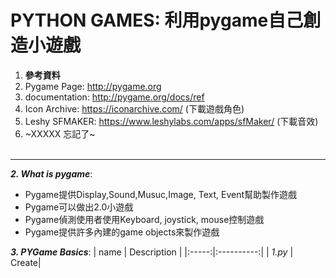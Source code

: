 # PYTHON GAMES: 利用pygame自己創造小遊戲

1. **參考資料**
 1. Pygame Page: http://pygame.org
 2. documentation: http://pygame.org/docs/ref
 3. Icon Archive: https://iconarchive.com/ (下載遊戲角色)
 4. Leshy SFMAKER: https://www.leshylabs.com/apps/sfMaker/ (下載音效)
 5. ~XXXXX 忘記了~ <br><br>

------

**_2. What is pygame_**:
  * Pygame提供Display,Sound,Musuc,Image, Text, Event幫助製作遊戲
  * Pygame可以做出2.0小遊戲
  * Pygame偵測使用者使用Keyboard, joystick, mouse控制遊戲
  * Pygame提供許多內建的game objects來製作遊戲


**_3. PYGame Basics_**:
| name | Description |
|:-----:|:----------:|
| _1.py_ | Create|
